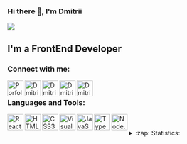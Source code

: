 ### Hi there 👋, I'm Dmitrii

![](https://komarev.com/ghpvc/?username=DmitriiKechin)

## I'm a FrontEnd Developer

### Connect with me:

[<img align="left" alt="Porfolio" height="36px" src="https://img.icons8.com/fluency/96/000000/domain.png" />][website]
[<img align="left" alt="DmitriiKechin | Mail" height="36px" src="https://img.icons8.com/fluency/96/000000/gmail.png" />][mail]
[<img align="left" alt="DmitriiKechin | LinkedIn" height="36px" src="https://img.icons8.com/color/96/000000/linkedin.png" />][linkedin]
[<img align="left" alt="DmitriiKechin | Instagram" height="36px" src="https://img.icons8.com/fluency/96/000000/instagram-new.png" />][instagram]
[<img align="left" alt="DmitriiKechin | Telegram" height="36px" src="https://img.icons8.com/fluency/96/000000/telegram-app.png" />][telegram]

<br />

### Languages and Tools:

<img align="left" alt="React" height="36px" src="https://img.icons8.com/ultraviolet/120/000000/react--v1.png" />
<img align="left" alt="HTML5" height="36px" src="https://img.icons8.com/color/96/000000/html-5--v1.png" />
<img align="left" alt="CSS3" height="36px" src="https://img.icons8.com/color/96/000000/css3.png" />
<img align="left" alt="Visual Studio Code" height="36px" src="https://img.icons8.com/color/96/000000/visual-studio-code-2019.png" />
<img align="left" alt="JavaScript" height="36px" src="https://img.icons8.com/color/96/000000/javascript--v1.png" />
<img align="left" alt="TypeScript" height="36px" src="https://img.icons8.com/color/96/000000/typescript.png" />
<img align="left" alt="Node.js" height="36px" src="https://img.icons8.com/fluency/96/000000/node-js.png" />


<br />
<br />

<details>
  <summary>:zap: Statistics:</summary>
   <img alt="codeSTACKr's GitHub Stats" src="https://github-readme-stats.vercel.app/api/top-langs/?username=DmitriiKechin&langs_count=8&layout=compact" />
    <br />
    <img alt="codeSTACKr's GitHub Stats" src="https://github-readme-stats.vercel.app/api?username=DmitriiKechin&show_icons=true" />
</details>

[website]: https://dmitriikechin.github.io/portfolio/
[mail]: https://Dmitrii.Kechin@gmail.com
[linkedin]: https://linkedin.com/in/dmitrii-kechin
[telegram]: https://t.me/Dimitrius_Red
[instagram]: https://www.instagram.com/dimitrius_photo
